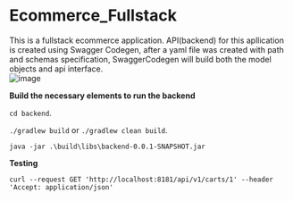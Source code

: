 # Ecommerce_Fullstack


This is a fullstack ecommerce application. API(backend) for this apllication is created using Swagger Codegen, after a yaml file was created with  path  and schemas specification, SwaggerCodegen will  build both  the  model objects and api interface.   
![image](https://user-images.githubusercontent.com/56592834/156747919-e2bde18a-8f8f-473c-a2b2-8a968ef08877.png)

**Build the necessary elements to run the backend**

`cd backend`.

`./gradlew build` or `./gradlew clean build`.

`java -jar .\build\libs\backend-0.0.1-SNAPSHOT.jar`       

**Testing**

`curl --request GET 'http://localhost:8181/api/v1/carts/1' --header 'Accept: application/json'`
